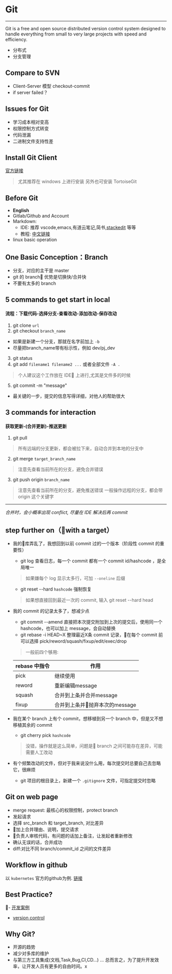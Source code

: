 # Git

---
Git is a free and open source distributed version control system designed to handle everything from small to very large projects with speed and efficiency.

- 分布式
- 分支管理

## Compare to SVN

- Client-Server 模型 checkout-commit
- if server failed？

## Issues for Git

- 学习成本相对变高
- 权限控制方式转变
- 代码泄漏
- 二进制文件支持性差

## Install Git Client

[官方链接](https://git-scm.com/downloads)
> 尤其推荐在 windows 上进行安装
> 另外也可安装 TortoiseGit

## Before Git

- **English**
- Gitlab/Github and Account
- Markdown:
  - IDE: 推荐 vscode,emacs,有道云笔记,简书,[stackedit](https://stackedit.io/app#) 等等
  - 教程: [中文链接](https://www.jianshu.com/p/191d1e21f7ed)
- linux basic operation

## One Basic Conception：Branch

- 分支，对应的主干是 master
- git 的 branch 优势是切换快/合并快
- 不要有太多的 branch

## 5 commands to get start in local

#### 流程：下载代码-选择分支-查看改动-添加改动-保存改动

1. git clone `url`
2. git checkout `branch_name`
  - 如果是新建一个分支，那就在名字前加上 `-b`
  - 尽量把branch_name带有标示性，例如 dev/pj_dev
3. git status
4. git add `filename1 filename2 ...` 或者全部文件 `-A .`
  > 个人建议这个工作放在 IDE 上进行,尤其是文件多的时候
5. git commit -m "message"
  - 最关键的一步，提交的信息写得详细，对他人的帮助很大

## 3 commands for interaction

#### 获取更新-(合并更新)-推送更新

1. git pull
> 所有远端的分支更新，都会被拉下来，自动合并到本地的分支中
2. git merge `target_branch_name`
> 注意先查看当前所在的分支，避免合并错误
3. git push origin `branch_name`
> 注意先查看当前所在的分支，避免推送错误
> 一般操作远程的分支，都会带 origin 这个关键字
---

*合并时，会小概率出现 conflict, 尽量在 IDE 解决后再 commit*

## step further on（with a target）

- 我的库弄乱了，我想回到以前 commit 过的一个版本（阶段性 commit 的重要性）
  - git log 查看日志，每一个 commit 都有一个 commit id/hashcode ，是全局唯一
  > 如果嫌每个 log 显示太多行，可加 `--oneline` 后缀
  - git reset --hard `hashcode` 强制恢复
  > 如果想直接回到最近一次的 commit, 输入 git reset --hard head
- 我的 commit 的记录太多了，想减少点
  - git commit --amend 直接把本次提交附加到上次的提交后，使用同一个 hashcode，也可以加上 message，会自动替换
  - git rebase -i HEAD~X 整理最近X条 commit 记录，在每个 commit 前可以选择 pick/reword/squash/fixup/edit/exec/drop
  > 一般前四个够用:

  rebase 中指令|作用
  ----|----
  pick | 继续使用
  reword | 重新编辑message
  squash | 合并到上条并合并message
  fixup | 合并到上条并抛弃本次的message
- 我在某个 branch 上有个 commit，想移植到另一个 branch 中，但是又不想移植其余的 commit
  - git cherry pick `hashcode`
  > 没错，操作就是这么简单，问题是 branch 之间可能存在差异，可能需要人工改动
- 有个频繁改动的文件，但对于我来说没什么用，每次提交时总要自己去忽略它，很麻烦
  
  - git 项目的根目录上，新建一个 `.gitignore` 文件，可指定提交时忽略

## Git on web page

-  merge request: 最核心的权限控制，protect branch
  - 发起请求
  - 选择 src_branch 和 target_branch, 对比差异
  - 加上合并理由、说明，提交请求
  - 负责人审核代码，有问题的话加上备注，让发起者重新修改
  - 确认无误的话，合并成功 
- diff:对比不同 branch/commit_id 之间的文件差异

## Workflow in github

以 `kubernetes` 官方的github为例. 
[链接](https://github.com/kubernetes/community/blob/master/contributors/guide/github-workflow.md)

## Best Practice?

- [开发案例](https://nvie.com/posts/a-successful-git-branching-model/)

- [version control](https://stackoverflow.com/questions/47883823/version-controlling-with-mysql-databases)

## Why Git?

- 开源的趋势
- 减少对多库的维护
- 与第三方工具集成(文档,Task,Bug,CI,CD...)
...
总而言之，为了提升开发效率，让开发人员有更多的自由时间。x